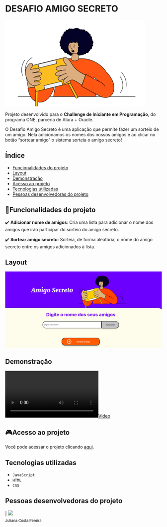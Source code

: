 # DESAFIO AMIGO SECRETO
![AMIGO SECRETO](assets/amigo-secreto.png)


Projeto desenvolvido para o **Challenge de Iniciante em Programação**, do programa ONE, parceria de Alura + Oracle.

O Desafio Amigo Secreto é uma aplicação que permite fazer um sorteio de um amigo. Nela adicionamos os nomes dos nossos amigos e ao clicar no botão “sortear amigo” o sistema sorteia o amigo secreto!

## Índice
- <a href="#funcionalidades">Funcionalidades do projeto<a/>
- <a href="#layout">Layout<a/>
- <a href="#demonstração">Demonstração<a/>
- <a href="#acesso">Acesso ao projeto<a/>
- <a href="#tecnologias">Tecnologias utilizadas<a/>
- <a href="#desenvolvedor">Pessoas desenvolvedoras do projeto<a/>

## 📱Funcionalidades do projeto

:heavy_check_mark: **Adicionar nome de amigos**: Cria uma lista para adicionar o nome dos amigos que irão participar do sorteio do amigo secreto.

:heavy_check_mark: **Sortear amigo secreto**: Sorteia, de forma aleatória, o nome do amigo secreto entre os amigos adicionados à lista.

## Layout
![tela de sorteio](assets/site_amigo_secreto.png)

## Demonstração
![](assets/video_amigo_secreto.mp4)

## 🎮Acesso ao projeto

Você pode acessar o projeto clicando [aqui](https://challenge-amigo-secreto-six-indol.vercel.app/).

## Tecnologias utilizadas

- ``JavaScript``
- ``HTML``
- ``CSS``

## Pessoas desenvolvedoras do projeto

| [<img loading="lazy" src="https://avatars.githubusercontent.com/u/181144451?v=4" width=115><br><sub>Juliana Costa Pereira</sub>](https://github.com/Juliana-CP) 


